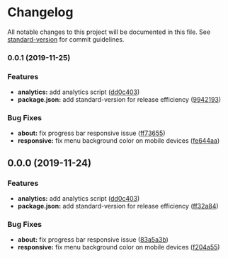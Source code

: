 # Changelog

All notable changes to this project will be documented in this file. See [standard-version](https://github.com/conventional-changelog/standard-version) for commit guidelines.

### 0.0.1 (2019-11-25)


### Features

* **analytics:** add analytics script ([dd0c403](https://github.com/ps011/ps11/commit/dd0c4032f470c35eb42c39f4d90e16f9d2acca7c))
* **package.json:** add standard-version for release efficiency ([9942193](https://github.com/ps011/ps11/commit/9942193d5536432d04abb9d7395f14a70b30579f))


### Bug Fixes

* **about:** fix progress bar responsive issue ([ff73655](https://github.com/ps011/ps11/commit/ff73655d138bf65181e41ebe5651406290d4acd8))
* **responsive:** fix menu background color on mobile devices ([fe644aa](https://github.com/ps011/ps11/commit/fe644aae21445b888bbfc5b06212e91e704f62e6))

## 0.0.0 (2019-11-24)


### Features

* **analytics:** add analytics script ([dd0c403](https://github.com/ps011/ps11/commit/dd0c4032f470c35eb42c39f4d90e16f9d2acca7c))
* **package.json:** add standard-version for release efficiency ([ff32a84](https://github.com/ps011/ps11/commit/ff32a84c0fe82d9f06ae26c763d7a678b34ab893))


### Bug Fixes

* **about:** fix progress bar responsive issue ([83a5a3b](https://github.com/ps011/ps11/commit/83a5a3b25f8faeb393633d2425fd5e2337bea228))
* **responsive:** fix menu background color on mobile devices ([f204a55](https://github.com/ps011/ps11/commit/f204a551a7a5e72e3a7883b647fc5d7b04bcf6e7))
